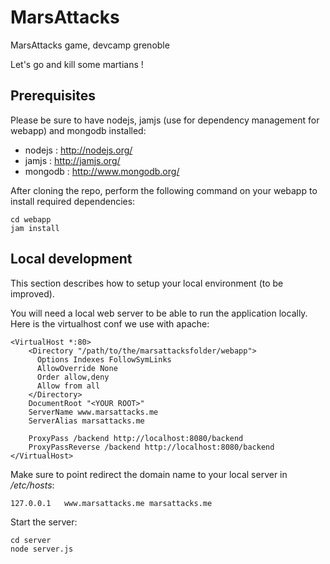 MarsAttacks
===========

MarsAttacks game, devcamp grenoble

Let's go and kill some martians !

## Prerequisites ##

Please be sure to have nodejs, jamjs (use for dependency management for webapp) and mongodb installed:
*   nodejs : http://nodejs.org/
*   jamjs : http://jamjs.org/
*   mongodb : http://www.mongodb.org/

After cloning the repo, perform the following command on your webapp to install required dependencies:

```
cd webapp
jam install
```

## Local development ##

This section describes how to setup your local environment (to be improved).

You will need a local web server to be able to run the application locally. Here is the virtualhost conf we use with apache:

```
<VirtualHost *:80>
    <Directory "/path/to/the/marsattacksfolder/webapp">
      Options Indexes FollowSymLinks
      AllowOverride None
      Order allow,deny
      Allow from all
    </Directory>
    DocumentRoot "<YOUR ROOT>"
    ServerName www.marsattacks.me
    ServerAlias marsattacks.me

    ProxyPass /backend http://localhost:8080/backend
    ProxyPassReverse /backend http://localhost:8080/backend
</VirtualHost>
```

Make sure to point redirect the domain name to your local server in _/etc/hosts_:

```
127.0.0.1	www.marsattacks.me marsattacks.me
```

Start the server:

```
cd server
node server.js
```
